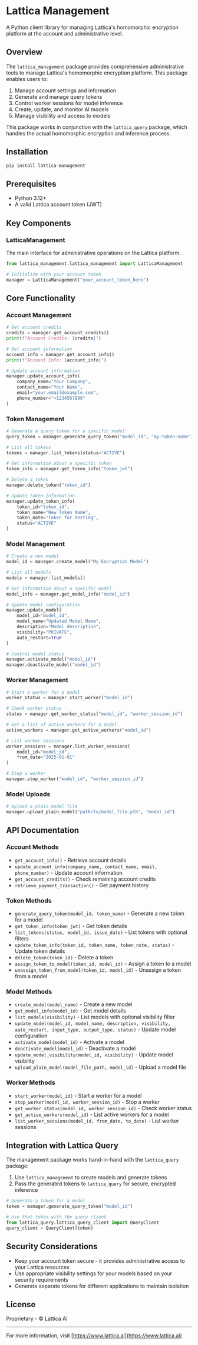 # Lattica Management

A Python client library for managing Lattica's homomorphic encryption platform at the account and administrative level.

## Overview

The `lattica_management` package provides comprehensive administrative tools to manage Lattica's homomorphic encryption platform. This package enables users to:

1. Manage account settings and information
2. Generate and manage query tokens
3. Control worker sessions for model inference
4. Create, update, and monitor AI models
5. Manage visibility and access to models

This package works in conjunction with the `lattica_query` package, which handles the actual homomorphic encryption and inference process.

## Installation

```bash
pip install lattica-management
```

## Prerequisites

- Python 3.12+
- A valid Lattica account token (JWT)

## Key Components

### LatticaManagement

The main interface for administrative operations on the Lattica platform.

```python
from lattica_management.lattica_management import LatticaManagement

# Initialize with your account token
manager = LatticaManagement("your_account_token_here")
```

## Core Functionality

### Account Management

```python
# Get account credits
credits = manager.get_account_credits()
print(f"Account Credits: {credits}")

# Get account information
account_info = manager.get_account_info()
print(f"Account Info: {account_info}")

# Update account information
manager.update_account_info(
    company_name="Your Company",
    contact_name="Your Name",
    email="your.email@example.com",
    phone_number="+1234567890"
)
```

### Token Management

```python
# Generate a query token for a specific model
query_token = manager.generate_query_token("model_id", "my-token-name")

# List all tokens
tokens = manager.list_tokens(status="ACTIVE")

# Get information about a specific token
token_info = manager.get_token_info("token_jwt")

# Delete a token
manager.delete_token("token_id")

# Update token information
manager.update_token_info(
    token_id="token_id",
    token_name="New Token Name",
    token_note="Token for testing",
    status="ACTIVE"
)
```

### Model Management

```python
# Create a new model
model_id = manager.create_model("My Encryption Model")

# List all models
models = manager.list_models()

# Get information about a specific model
model_info = manager.get_model_info("model_id")

# Update model configuration
manager.update_model(
    model_id="model_id",
    model_name="Updated Model Name",
    description="Model description",
    visibility="PRIVATE",
    auto_restart=True
)

# Control model status
manager.activate_model("model_id")
manager.deactivate_model("model_id")
```

### Worker Management

```python
# Start a worker for a model
worker_status = manager.start_worker("model_id")

# Check worker status
status = manager.get_worker_status("model_id", "worker_session_id")

# Get a list of active workers for a model
active_workers = manager.get_active_workers("model_id")

# List worker sessions
worker_sessions = manager.list_worker_sessions(
    model_id="model_id",
    from_date="2025-01-01"
)

# Stop a worker
manager.stop_worker("model_id", "worker_session_id")
```

### Model Uploads

```python
# Upload a plain model file
manager.upload_plain_model("path/to/model_file.pth", "model_id")
```

## API Documentation

### Account Methods
- `get_account_info()` - Retrieve account details
- `update_account_info(company_name, contact_name, email, phone_number)` - Update account information
- `get_account_credits()` - Check remaining account credits
- `retrieve_payment_transaction()` - Get payment history

### Token Methods
- `generate_query_token(model_id, token_name)` - Generate a new token for a model
- `get_token_info(token_jwt)` - Get token details
- `list_tokens(status, model_id, issue_date)` - List tokens with optional filters
- `update_token_info(token_id, token_name, token_note, status)` - Update token details
- `delete_token(token_id)` - Delete a token
- `assign_token_to_model(token_id, model_id)` - Assign a token to a model
- `unassign_token_from_model(token_id, model_id)` - Unassign a token from a model

### Model Methods
- `create_model(model_name)` - Create a new model
- `get_model_info(model_id)` - Get model details
- `list_models(visibility)` - List models with optional visibility filter
- `update_model(model_id, model_name, description, visibility, auto_restart, input_type, output_type, status)` - Update model configuration
- `activate_model(model_id)` - Activate a model
- `deactivate_model(model_id)` - Deactivate a model
- `update_model_visibility(model_id, visibility)` - Update model visibility
- `upload_plain_model(model_file_path, model_id)` - Upload a model file

### Worker Methods
- `start_worker(model_id)` - Start a worker for a model
- `stop_worker(model_id, worker_session_id)` - Stop a worker
- `get_worker_status(model_id, worker_session_id)` - Check worker status
- `get_active_workers(model_id)` - List active workers for a model
- `list_worker_sessions(model_id, from_date, to_date)` - List worker sessions

## Integration with Lattica Query

The management package works hand-in-hand with the `lattica_query` package:

1. Use `lattica_management` to create models and generate tokens
2. Pass the generated tokens to `lattica_query` for secure, encrypted inference

```python
# Generate a token for a model
token = manager.generate_query_token("model_id")

# Use that token with the query client
from lattica_query.lattica_query_client import QueryClient
query_client = QueryClient(token)
```

## Security Considerations

- Keep your account token secure - it provides administrative access to your Lattica resources
- Use appropriate visibility settings for your models based on your security requirements
- Generate separate tokens for different applications to maintain isolation

## License

Proprietary - © Lattica AI

---

For more information, visit [https://www.lattica.ai](https://www.lattica.ai)